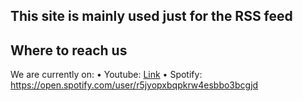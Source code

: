 ## This site is mainly used just for the RSS feed

## Where to reach us
We are currently on:
• Youtube: <a href="https://www.youtube.com/channel/UCRmfyDjtpCcHLblTnmGBjnw">Link</a>
• Spotify: https://open.spotify.com/user/r5jyopxbqpkrw4esbbo3bcgjd
